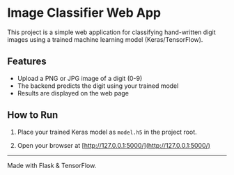 # Image Classifier Web App

This project is a simple web application for classifying hand-written digit images using a trained machine learning model (Keras/TensorFlow).

## Features
- Upload a PNG or JPG image of a digit (0-9)
- The backend predicts the digit using your trained model
- Results are displayed on the web page

## How to Run
1. Place your trained Keras model as `model.h5` in the project root.



4. Open your browser at [http://127.0.0.1:5000/](http://127.0.0.1:5000/)


---
Made with Flask & TensorFlow.
